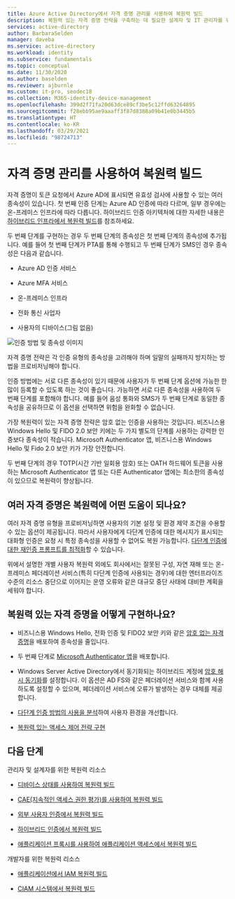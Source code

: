 ```yaml
---
title: Azure Active Directory에서 자격 증명 관리를 사용하여 복원력 빌드
description: 복원력 있는 자격 증명 전략을 구축하는 데 필요한 설계자 및 IT 관리자를 위한 가이드입니다.
services: active-directory
author: BarbaraSelden
manager: daveba
ms.service: active-directory
ms.workload: identity
ms.subservice: fundamentals
ms.topic: conceptual
ms.date: 11/30/2020
ms.author: baselden
ms.reviewer: ajburnle
ms.custom: it-pro, seodec18
ms.collection: M365-identity-device-management
ms.openlocfilehash: 399d2f71fa20d63dce89cf3be5c12ffd63264895
ms.sourcegitcommit: f28ebb95ae9aaaff3f87d8388a09b41e0b3445b5
ms.translationtype: HT
ms.contentlocale: ko-KR
ms.lasthandoff: 03/29/2021
ms.locfileid: "98724713"
---
```

# <a name="build-resilience-with-credential-management"></a>자격 증명 관리를 사용하여 복원력 빌드

자격 증명이 토큰 요청에서 Azure AD에 표시되면 유효성 검사에 사용할 수 있는 여러 종속성이 있습니다. 첫 번째 인증 단계는 Azure AD 인증에 따라 다르며, 일부 경우에는 온-프레미스 인프라에 따라 다릅니다. 하이브리드 인증 아키텍처에 대한 자세한 내용은 [하이브리드 인프라에서 복원력 빌드](resilience-in-hybrid.md)를 참조하세요. 

두 번째 단계를 구현하는 경우 두 번째 단계의 종속성은 첫 번째 단계의 종속성에 추가됩니다. 예를 들어 첫 번째 단계가 PTA를 통해 수행되고 두 번째 단계가 SMS인 경우 종속성은 다음과 같습니다.

* Azure AD 인증 서비스

* Azure MFA 서비스

* 온-프레미스 인프라

* 전화 통신 사업자

* 사용자의 디바이스(그림 없음)

 
![인증 방법 및 종속성 이미지](./media/resilience-in-credentials/admin-resilience-credentials.png)

자격 증명 전략은 각 인증 유형의 종속성을 고려해야 하며 일말의 실패까지 방지하는 방법을 프로비저닝해야 합니다. 

인증 방법에는 서로 다른 종속성이 있기 때문에 사용자가 두 번째 단계 옵션에 가능한 한 많이 등록할 수 있도록 하는 것이 좋습니다. 가능하면 서로 다른 종속성을 사용하여 두 번째 단계를 포함해야 합니다. 예를 들어 음성 통화와 SMS가 두 번째 단계로 동일한 종속성을 공유하므로 이 옵션을 선택하면 위험을 완화할 수 없습니다.

가장 복원력이 있는 자격 증명 전략은 암호 없는 인증을 사용하는 것입니다. 비즈니스용 Windows Hello 및 FIDO 2.0 보안 키에는 두 가지 별도의 단계를 사용하는 강력한 인증보다 종속성이 적습니다. Microsoft Authenticator 앱, 비즈니스용 Windows Hello 및 Fido 2.0 보안 키가 가장 안전합니다. 

두 번째 단계의 경우 TOTP(시간 기반 일회용 암호) 또는 OATH 하드웨어 토큰을 사용하는 Microsoft Authenticator 앱 또는 다른 Authenticator 앱에는 최소한의 종속성이 있으므로 복원력이 향상됩니다.

## <a name="how-do-multiple-credentials-help-resilience"></a>여러 자격 증명은 복원력에 어떤 도움이 되나요?

여러 자격 증명 유형을 프로비저닝하면 사용자의 기본 설정 및 환경 제약 조건을 수용할 수 있는 옵션이 제공됩니다. 따라서 사용자에게 다단계 인증에 대한 메시지가 표시되는 대화형 인증은 요청 시 특정 종속성을 사용할 수 없어도 복원 가능합니다. [다단계 인증에 대한 재인증 프롬프트를 최적화](../authentication/concepts-azure-multi-factor-authentication-prompts-session-lifetime.md)할 수 있습니다.

위에서 설명한 개별 사용자 복원력 외에도 회사에서는 잘못된 구성, 자연 재해 또는 온-프레미스 페더레이션 서비스(특히 다단계 인증에 사용되는 경우)에 대한 엔터프라이즈 수준의 리소스 중단으로 이어지는 운영 오류와 같은 대규모 중단 사태에 대비한 계획을 세워야 합니다. 

## <a name="how-do-i-implement-resilient-credentials"></a>복원력 있는 자격 증명을 어떻게 구현하나요?

* 비즈니스용 Windows Hello, 전화 인증 및 FIDO2 보안 키와 같은 [암호 없는 자격 증명](../authentication/howto-authentication-passwordless-deployment.md)을 배포하여 종속성을 줄입니다.

* 두 번째 단계로 [Microsoft Authenticator 앱](../user-help/user-help-auth-app-overview.md)을 배포합니다.

* Windows Server Active Directory에서 동기화되는 하이브리드 계정에 [암호 해시 동기화](../hybrid/whatis-phs.md)를 설정합니다. 이 옵션은 AD FS와 같은 페더레이션 서비스와 함께 사용하도록 설정할 수 있으며, 페더레이션 서비스에 오류가 발생하는 경우 대체를 제공합니다.

* [다단계 인증 방법의 사용을 분석](/samples/azure-samples/azure-mfa-authentication-method-analysis/azure-mfa-authentication-method-analysis/)하여 사용자 환경을 개선합니다.

* [복원력 있는 액세스 제어 전략 구현](../authentication/concept-resilient-controls.md)

## <a name="next-steps"></a>다음 단계
관리자 및 설계자를 위한 복원력 리소스
 
* [디바이스 상태를 사용하여 복원력 빌드](resilience-with-device-states.md)

* [CAE(지속적인 액세스 권한 평가)를 사용하여 복원력 빌드](resilience-with-continuous-access-evaluation.md)

* [외부 사용자 인증에서 복원력 빌드](resilience-b2b-authentication.md)

* [하이브리드 인증에서 복원력 빌드](resilience-in-hybrid.md)

* [애플리케이션 프록시를 사용하여 애플리케이션 액세스에서 복원력 빌드](resilience-on-premises-access.md)

개발자를 위한 복원력 리소스

* [애플리케이션에서 IAM 복원력 빌드](resilience-app-development-overview.md)

* [CIAM 시스템에서 복원력 빌드](resilience-b2c.md)